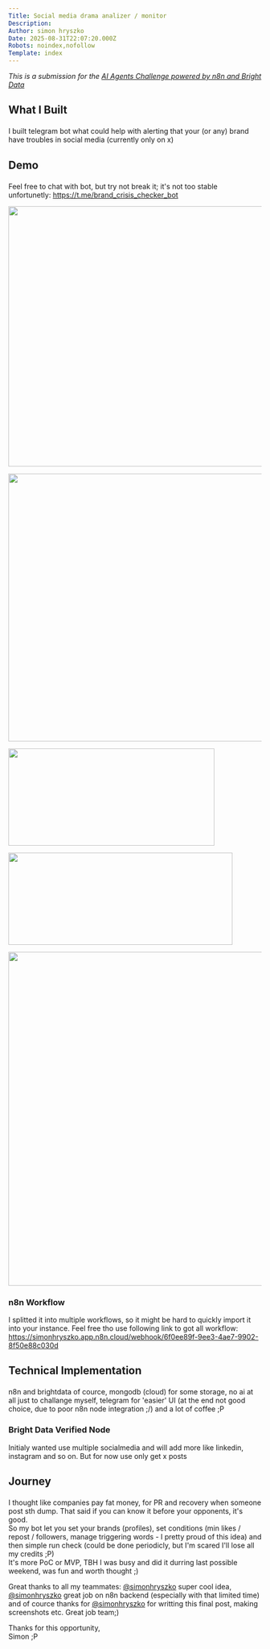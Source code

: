 ```yaml
---
Title: Social media drama analizer / monitor
Description: 
Author: simon hryszko
Date: 2025-08-31T22:07:20.000Z
Robots: noindex,nofollow
Template: index
---
```

<p><em>This is a submission for the <a href="https://dev.to/challenges/brightdata-n8n-2025-08-13">AI Agents Challenge powered by n8n and Bright Data</a></em></p>

<h2>
  
  
  What I Built
</h2>

<p>I built telegram bot what could help with alerting that your (or any) brand have troubles in social media (currently only on x)</p>

<h2>
  
  
  Demo
</h2>

<p>Feel free to chat with bot, but try not break it; it's not too stable unfortunetly: <a href="https://t.me/brand_crisis_checker_bot" rel="noopener noreferrer">https://t.me/brand_crisis_checker_bot</a></p>

<p><a href="https://media2.dev.to/dynamic/image/width=800%2Cheight=%2Cfit=scale-down%2Cgravity=auto%2Cformat=auto/https%3A%2F%2Fdev-to-uploads.s3.amazonaws.com%2Fuploads%2Farticles%2Fo73k9r4t5melwt7qxuzk.png" class="article-body-image-wrapper"><img src="https://media2.dev.to/dynamic/image/width=800%2Cheight=%2Cfit=scale-down%2Cgravity=auto%2Cformat=auto/https%3A%2F%2Fdev-to-uploads.s3.amazonaws.com%2Fuploads%2Farticles%2Fo73k9r4t5melwt7qxuzk.png" alt=" " width="586" height="517"></a></p>

<p><a href="https://media2.dev.to/dynamic/image/width=800%2Cheight=%2Cfit=scale-down%2Cgravity=auto%2Cformat=auto/https%3A%2F%2Fdev-to-uploads.s3.amazonaws.com%2Fuploads%2Farticles%2Fif7rm3wsv6j1ea2okjyp.png" class="article-body-image-wrapper"><img src="https://media2.dev.to/dynamic/image/width=800%2Cheight=%2Cfit=scale-down%2Cgravity=auto%2Cformat=auto/https%3A%2F%2Fdev-to-uploads.s3.amazonaws.com%2Fuploads%2Farticles%2Fif7rm3wsv6j1ea2okjyp.png" alt=" " width="612" height="532"></a></p>

<p><a href="https://media2.dev.to/dynamic/image/width=800%2Cheight=%2Cfit=scale-down%2Cgravity=auto%2Cformat=auto/https%3A%2F%2Fdev-to-uploads.s3.amazonaws.com%2Fuploads%2Farticles%2Fq0ni6dffg9lf5ebfb13b.png" class="article-body-image-wrapper"><img src="https://media2.dev.to/dynamic/image/width=800%2Cheight=%2Cfit=scale-down%2Cgravity=auto%2Cformat=auto/https%3A%2F%2Fdev-to-uploads.s3.amazonaws.com%2Fuploads%2Farticles%2Fq0ni6dffg9lf5ebfb13b.png" alt=" " width="410" height="193"></a></p>

<p><a href="https://media2.dev.to/dynamic/image/width=800%2Cheight=%2Cfit=scale-down%2Cgravity=auto%2Cformat=auto/https%3A%2F%2Fdev-to-uploads.s3.amazonaws.com%2Fuploads%2Farticles%2Fa48o1mx1wl46qj6pnvg8.png" class="article-body-image-wrapper"><img src="https://media2.dev.to/dynamic/image/width=800%2Cheight=%2Cfit=scale-down%2Cgravity=auto%2Cformat=auto/https%3A%2F%2Fdev-to-uploads.s3.amazonaws.com%2Fuploads%2Farticles%2Fa48o1mx1wl46qj6pnvg8.png" alt=" " width="446" height="183"></a></p>

<p><a href="https://media2.dev.to/dynamic/image/width=800%2Cheight=%2Cfit=scale-down%2Cgravity=auto%2Cformat=auto/https%3A%2F%2Fdev-to-uploads.s3.amazonaws.com%2Fuploads%2Farticles%2Fcnt5aep818qjxmxwm2b9.png" class="article-body-image-wrapper"><img src="https://media2.dev.to/dynamic/image/width=800%2Cheight=%2Cfit=scale-down%2Cgravity=auto%2Cformat=auto/https%3A%2F%2Fdev-to-uploads.s3.amazonaws.com%2Fuploads%2Farticles%2Fcnt5aep818qjxmxwm2b9.png" alt=" " width="607" height="663"></a></p>

<h3>
  
  
  n8n Workflow
</h3>

<p>I splitted it into multiple workflows, so it might be hard to quickly import it into your instance. Feel free tho use following link to got all workflow: <a href="https://simonhryszko.app.n8n.cloud/webhook/6f0ee89f-9ee3-4ae7-9902-8f50e88c030d" rel="noopener noreferrer">https://simonhryszko.app.n8n.cloud/webhook/6f0ee89f-9ee3-4ae7-9902-8f50e88c030d</a></p>

<h2>
  
  
  Technical Implementation
</h2>

<p>n8n and brightdata of cource, mongodb (cloud) for some storage, no ai at all just to challange myself, telegram for 'easier' UI (at the end not good choice, due to poor n8n node integration ;/) and a lot of coffee ;P</p>

<h3>
  
  
  Bright Data Verified Node
</h3>

<p>Initialy wanted use multiple socialmedia and will add more like linkedin, instagram and so on. But for now use only get x posts</p>

<h2>
  
  
  Journey
</h2>

<p>I thought like companies pay fat money, for PR and recovery when someone post sth dump. That said if you can know it before your opponents, it's good. <br>
So my bot let you set your brands (profiles), set conditions (min likes / repost / followers, manage triggering words - I pretty proud of this idea) and then simple run check (could be done periodicly, but I'm scared I'll lose all my credits ;P)<br>
It's more PoC or MVP, TBH I was busy and did it durring last possible weekend, was fun and worth thought ;)</p>

<p>Great thanks to all my teammates: <a class="mentioned-user" href="https://dev.to/simonhryszko">@simonhryszko</a> super cool idea, <a class="mentioned-user" href="https://dev.to/simonhryszko">@simonhryszko</a> great job on n8n backend (especially with that limited time) and of cource thanks for <a class="mentioned-user" href="https://dev.to/simonhryszko">@simonhryszko</a> for writting this final post, making screenshots etc. Great job team;)</p>

<p>Thanks for this opportunity,<br>
Simon ;P</p>

